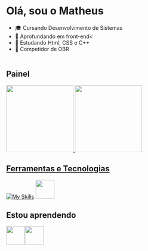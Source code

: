 # Olá, sou o Matheus
- 🎓 Cursando Desenvolvimento de Sistemas
- 🔭 Aprofundando em front-end<
- 📖 Estudando Html, CSS e C++
- 🤖 Competidor de OBR<br><br>

## Painel
<div> 
<a href="https://github.com/Matheus-Gabriel07"> 
<img height="180em" src="https://github-readme-stats.vercel.app/api/top-langs/?username=Matheus-Gabriel07&layout=compact&langs_count=7&theme=dark&hide_border"/>
<img height="180em" src="https://github-readme-stats.vercel.app/api?username=Matheus-Gabriel07&show_icons=true&theme=dark&hide_border_all_commits=true&count_private=true"/> 
</div>

## Ferramentas e Tecnologias
[![My Skills ](https://skillicons.dev/icons?i=figma,ai,pr,ps,blender,arduino,vscode)](https://skillicons.dev)
<img src="https://cdn.jsdelivr.net/gh/devicons/devicon/icons/github/github-original.svg" height= "50" width="50"/>
          
## Estou aprendendo
<img src="https://cdn.jsdelivr.net/gh/devicons/devicon/icons/html5/html5-original.svg" height= "50" width="50"/><img src="https://cdn.jsdelivr.net/gh/devicons/devicon/icons/css3/css3-original.svg" height= "50" width="50" />
